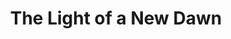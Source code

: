 ---
ee_id: '4497'
site: '1'
type: '2'
long_id: 2020-031 The light of a new dawn
url: 2020-031-the-light-of-a-new-dawn
title: The Light of a New Dawn
year: '2020'
medium: 'New York Times "Fireplace" spread & related Louis Vuitton window installation(s). '
commission:
add_credit:
dims:
pitch: Did an ad &amp; window campaign 4 LV.&nbsp;
ps:
live_url:
related:
youtube:
imgs: light-of-a-new-dawn-2020-031-db-ih--MUIA.jpg
subheading:
year2: '2020'
download:
add_credits:
related_code:
layout: things-i-made
---